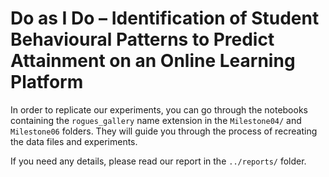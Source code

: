 # Do as I Do – Identification of Student Behavioural Patterns to Predict Attainment on an Online Learning Platform

In order to replicate our experiments, you can go through the notebooks containing the `rogues_gallery` name extension in the `Milestone04/` and `Milestone06` folders. They will guide you through the process of recreating the data files and experiments.

If you need any details, please read our report in the `../reports/` folder.